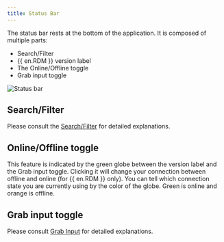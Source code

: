 ```yaml
---
title: Status Bar
---
```

The status bar rests at the bottom of the application. It is composed of multiple parts:  

* Search/Filter 
* {{ en.RDM }} version label 
* The Online/Offline toggle 
* Grab input toggle 

![Status bar](https://webdevolutions.azureedge.net/docs/en/rdm/windows/clip10988.png)  

## Search/Filter 

Please consult the [Search/Filter](/rdm/windows/user-interface/status-bar/search-filter/) for detailed explanations. 

## Online/Offline toggle 

This feature is indicated by the green globe between the version label and the Grab input toggle. Clicking it will change your connection between offline and online (for {{ en.RDM }} only). You can tell which connection state you are currently using by the color of the globe. Green is online and orange is offline. 

## Grab input toggle 

Please consult [Grab Input](/rdm/windows/user-interface/status-bar/grab-input/) for detailed explanations. 
